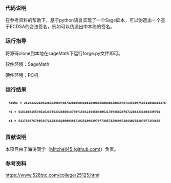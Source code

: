 ### 代码说明

在参考资料的帮助下，基于python语言实现了一个Sage脚本，可以伪造出一个基于ECDSA的合法签名，例如可以伪造出中本聪的签名。

### 运行指导

将源码clone到本地在sageMath下运行forge.py文件即可。

软件环境：SageMath

硬件环境：PC机

### 运行结果
![forge_signature运行结果.png](https://github.com/Mitchell45/repo-course/blob/main/images%20of%20outcome/forge_signature%E8%BF%90%E8%A1%8C%E7%BB%93%E6%9E%9C.png)

### 贡献说明

本项目由于海涛同学（[Mitchell45 (github.com)](https://github.com/Mitchell45)）负责。

### 参考资料

https://www.528btc.com/college/25125.html


